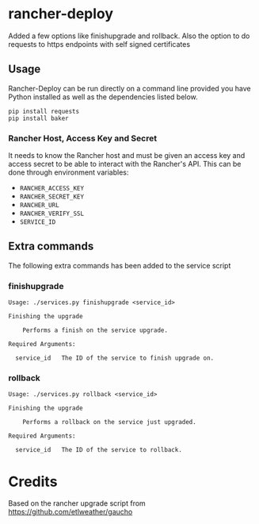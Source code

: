 # rancher-deploy
Added a few options like finishupgrade and rollback. Also the option to do requests to https endpoints with self signed certificates

## Usage
Rancher-Deploy can be run directly on a command line provided you have Python installed
as well as the dependencies listed below.

```
pip install requests
pip install baker
```

### Rancher Host, Access Key and Secret
It needs to know the Rancher host and must be given an access key and access
secret to be able to interact with the Rancher's API. This can be done through
environment variables:

   - `RANCHER_ACCESS_KEY`
   - `RANCHER_SECRET_KEY`
   - `RANCHER_URL`
   - `RANCHER_VERIFY_SSL`
   - `SERVICE_ID`

## Extra commands
The following extra commands has been added to the service script

### finishupgrade
```
Usage: ./services.py finishupgrade <service_id> 

Finishing the upgrade

    Performs a finish on the service upgrade.

Required Arguments:

  service_id   The ID of the service to finish upgrade on.
```

### rollback
```
Usage: ./services.py rollback <service_id>

Finishing the upgrade

    Performs a rollback on the service just upgraded.

Required Arguments:

  service_id   The ID of the service to rollback.
```


# Credits
Based on the rancher upgrade script from https://github.com/etlweather/gaucho
